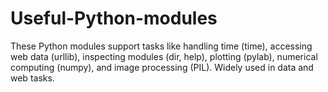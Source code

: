 # Useful-Python-modules
These Python modules support tasks like handling time (time), accessing web data (urllib), inspecting modules (dir, help), plotting (pylab), numerical computing (numpy), and image processing (PIL). Widely used in data and web tasks.

